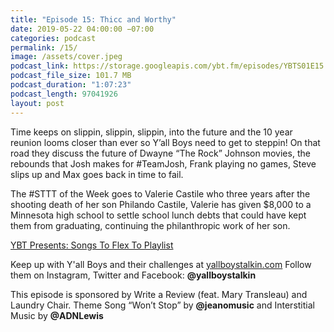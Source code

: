 ```yaml
---
title: "Episode 15: Thicc and Worthy"
date: 2019-05-22 04:00:00 −07:00
categories: podcast
permalink: /15/
image: /assets/cover.jpeg
podcast_link: https://storage.googleapis.com/ybt.fm/episodes/YBTS01E15.mp3
podcast_file_size: 101.7 MB
podcast_duration: "1:07:23"
podcast_length: 97041926 
layout: post
---
```


Time keeps on slippin, slippin, slippin, into the future and the 10 year reunion looms closer than ever so Y’all Boys need to get to steppin! On that road they discuss the future of Dwayne “The Rock” Johnson movies, the rebounds that Josh makes for #TeamJosh, Frank playing no games, Steve slips up and Max goes back in time to fail.

The #STTT of the Week goes to Valerie Castile who three years after the shooting death of her son Philando Castile, Valerie has given $8,000 to a Minnesota high school to settle school lunch debts that could have kept them from graduating, continuing the philanthropic work of her son.

[YBT Presents: Songs To Flex To Playlist](https://open.spotify.com/playlist/26LW5GeaehbCI4IYQFaahC?si=Bbmg3sVzRQ2j3khavSde0w)

Keep up with Y'all Boys and their challenges at [yallboystalkin.com](https://yallboystalkin.com)
Follow them on Instagram, Twitter and Facebook: **@yallboystalkin**

This episode is sponsored by Write a Review (feat. Mary Transleau) and Laundry Chair.
Theme Song “Won’t Stop” by **@jeanomusic** and Interstitial Music by **@ADNLewis**
   
